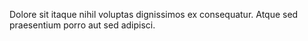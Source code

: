 Dolore sit itaque nihil voluptas dignissimos ex consequatur. Atque sed praesentium porro aut sed adipisci.